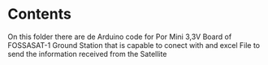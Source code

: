 # Contents

On this folder there are de Arduino code for Por Mini 3,3V Board of FOSSASAT-1 Ground Station that is capable to conect with and excel File to send the information received from the Satellite

